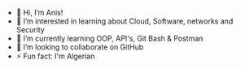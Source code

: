 - 👋 Hi, I’m Anis!
- 👀 I’m interested in learning about Cloud, Software, networks and Security 
- 🌱 I’m currently learning OOP, API's, Git Bash & Postman
- 💞️ I’m looking to collaborate on GitHub
- ⚡ Fun fact: I'm Algerian

<!---
23nisso/23nisso is a ✨ special ✨ repository because its `README.md` (this file) appears on your GitHub profile.
You can click the Preview link to take a look at your changes.
--->
